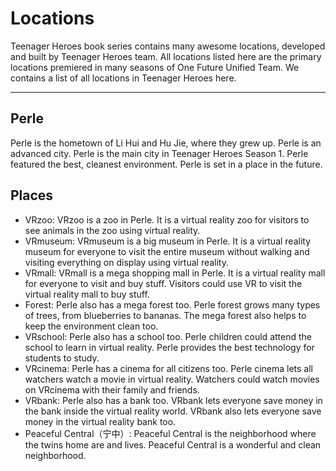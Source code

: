 <h1>Locations</h1>
<p>Teenager Heroes book series contains many awesome locations, developed and built by Teenager Heroes team. All locations listed here are the primary locations premiered in many seasons of One Future Unified Team. We contains a list of all locations in Teenager Heroes here.</p>
<hr>
<h2>Perle</h2>
<p>Perle is the hometown of Li Hui and Hu Jie, where they grew up. Perle is an advanced city. Perle is the main city in Teenager Heroes Season 1. Perle featured the best, cleanest environment. Perle is set in a place in the future.</p>

<h2>Places</h2>
<ul>
  <li>VRzoo: VRzoo is a zoo in Perle. It is a virtual reality zoo for visitors to see animals in the zoo using virtual reality.</li>
  <li>VRmuseum: VRmuseum is a big museum in Perle. It is a virtual reality museum for everyone to visit the entire museum without walking and visiting everything on display using virtual reality.</li>
  <li>VRmall: VRmall is a mega shopping mall in Perle. It is a virtual reality mall for everyone to visit and buy stuff. Visitors could use VR to visit the virtual reality mall to buy stuff.</li>
  <li>Forest: Perle also has a mega forest too. Perle forest grows many types of trees, from blueberries to bananas. The mega forest also helps to keep the environment clean too.</li>
  <li>VRschool: Perle also has a school too.  Perle children could attend the school to learn in virtual reality. Perle provides the best technology for students to study.</li>
  <li>VRcinema: Perle has a cinema for all citizens too. Perle cinema lets all watchers watch a movie in virtual reality. Watchers could watch movies on VRcinema with their family and friends.</li>
  <li>VRbank: Perle also has a bank too. VRbank lets everyone save money in the bank inside the virtual reality world. VRbank also lets everyone save money in the virtual reality bank too.</li>
  <li>Peaceful Central（宁中）: Peaceful Central is the neighborhood where the twins home are and lives. Peaceful Central is a wonderful and clean neighborhood.</li>
</ul>
